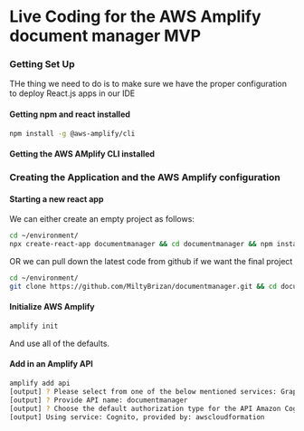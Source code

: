 # Live Coding for the AWS Amplify document manager  MVP

### Getting Set Up 

THe thing we need to do is to make sure we have the proper configuration to deploy React.js apps in our IDE

#### Getting npm and react installed

```bash
npm install -g @aws-amplify/cli
```

#### Getting the AWS AMplify CLI installed

### Creating the Application and the AWS Amplify configuration

#### Starting a new react app

We can either create an empty project as follows:

```bash
cd ~/environment/
npx create-react-app documentmanager && cd documentmanager && npm install
```

OR we can pull down the latest code from github if we want the final project

```bash
cd ~/environment/
git clone https://github.com/MiltyBrizan/documentmanager.git && cd documentmanager
```

#### Initialize AWS Amplify

```bash
amplify init
```

And use all of the defaults.

#### Add in an Amplify API

```bash
amplify add api
[output] ? Please select from one of the below mentioned services: GraphQL
[output] ? Provide API name: documentmanager
[output] ? Choose the default authorization type for the API Amazon Cognito User Pool
[output] Using service: Cognito, provided by: awscloudformation
````

